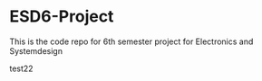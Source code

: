 # ESD6-Project

This is the code repo for 6th semester project for Electronics and Systemdesign


test22